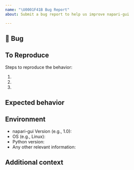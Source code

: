 ```yaml
---
name: "\U0001F41B Bug Report"
about: Submit a bug report to help us improve napari-gui

---
```


## 🐛 Bug

<!-- A clear and concise description of what the bug is. -->

## To Reproduce

Steps to reproduce the behavior:

1.
2.
3.

<!-- If you have a code sample, error messages, stack traces, please provide it here as well -->

## Expected behavior

<!-- A clear and concise description of what you expected to happen. -->

## Environment

 - napari-gui Version (e.g., 1.0):
 - OS (e.g., Linux):
 - Python version:
 - Any other relevant information:

## Additional context

<!-- Add any other context about the problem here. -->
